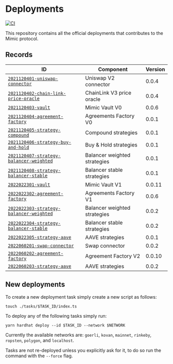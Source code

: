 # Deployments

[![CI](https://github.com/mimic-fi/deployments/actions/workflows/ci.yml/badge.svg)](https://github.com/mimic-fi/deployments/actions/workflows/ci.yml)

This repository contains all the official deployments that contributes to the Mimic protocol.

## Records

| ID                                                                                              | Component                    | Version |
|-------------------------------------------------------------------------------------------------|------------------------------|---------|
| [`2021120401-uniswap-connector`](./tasks/2021120401-uniswap-connector/output)                   | Uniswap V2 connector         | 0.0.4   |
| [`2021120402-chain-link-price-oracle`](./tasks/2021120402-chain-link-price-oracle/output)       | ChainLink V3 price oracle    | 0.0.4   |
| [`2021120403-vault`](./tasks/2021120403-vault/output)                                           | Mimic Vault V0               | 0.0.6   |
| [`2021120404-agreement-factory`](./tasks/2021120404-agreement-factory/output)                   | Agreements Factory V0        | 0.0.1   |
| [`2021120405-strategy-compound`](./tasks/2021120405-strategy-compound/output)                   | Compound strategies          | 0.0.1   |
| [`2021120406-strategy-buy-and-hold`](./tasks/2021120406-strategy-buy-and-hold/output)           | Buy & Hold strategies        | 0.0.1   |
| [`2021120407-strategy-balancer-weighted`](./tasks/2021120407-strategy-balancer-weighted/output) | Balancer weighted strategies | 0.0.1   |
| [`2021120408-strategy-balancer-stable`](./tasks/2021120408-strategy-balancer-stable/output)     | Balancer stable strategies   | 0.0.1   |
| [`2022022301-vault`](./tasks/2022022301-vault/output)                                           | Mimic Vault V1               | 0.0.11  |
| [`2022022302-agreement-factory`](./tasks/2022022302-agreement-factory/output)                   | Agreements Factory V1        | 0.0.6   |
| [`2022022303-strategy-balancer-weighted`](./tasks/2022022303-strategy-balancer-weighted/output) | Balancer weighted strategies | 0.0.2   |
| [`2022022304-strategy-balancer-stable`](./tasks/2022022304-strategy-balancer-stable/output)     | Balancer stable strategies   | 0.0.2   |
| [`2022022305-strategy-aave`](./tasks/2022022305-strategy-aave/output)                           | AAVE strategies              | 0.0.1   |
| [`2022060201-swap-connector`](./tasks/2022060201-swap-connector/output)                         | Swap connector               | 0.0.2   |
| [`2022060202-agreement-factory`](./tasks/2022060202-agreement-factory/output)                   | Agreement Factory V2         | 0.0.10  |
| [`2022060203-strategy-aave`](./tasks/2022060203-strategy-aave/output)                           | AAVE strategies              | 0.0.2   |

## New deployments

To create a new deployment task simply create a new script as follows:

```
touch ./tasks/$TASK_ID/index.ts
```

To deploy any of the following tasks simply run:

```
yarn hardhat deploy --id $TASK_ID --network $NETWORK
```

Currently the available networks are: `goerli`, `kovan`, `mainnet`, `rinkeby`, `ropsten`, `polygon`, and `localhost`.

Tasks are not re-deployed unless you explicitly ask for it, to do so run the command with the `--force` flag.
